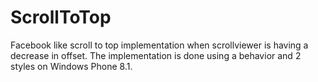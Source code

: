 # ScrollToTop
Facebook like scroll to top implementation when scrollviewer is having a decrease in offset.
The implementation is done using a behavior and 2 styles on Windows Phone 8.1.
